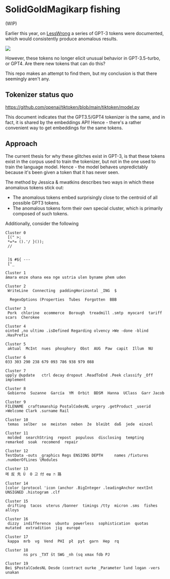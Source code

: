 # SolidGoldMagikarp fishing

(WIP)

Earlier this year, on [LessWrong](https://www.lesswrong.com/posts/aPeJE8bSo6rAFoLqg/solidgoldmagikarp-plus-prompt-generation) a series of GPT-3 tokens were documented, which would consistently produce anomalous results.

![](https://res.cloudinary.com/lesswrong-2-0/image/upload/v1675551031/mirroredImages/aPeJE8bSo6rAFoLqg/l8wxznzrya2s0ayrilnf.png)

However, these tokens no longer elicit unusual behavior in GPT-3.5-turbo, or GPT4. Are there new tokens that can do this?

This repo makes an attempt to find them, but my conclusion is that there seemingly aren't any.

## Tokenizer status quo

https://github.com/openai/tiktoken/blob/main/tiktoken/model.py

This document indicates that the GPT3.5/GPT4 tokenizer is the same, and in fact, it is shared by the embeddings API! Hence - there's a rather convenient way to get embeddings for the same tokens.

## Approach

The current thesis for why these glitches exist in GPT-3, is that these tokens exist in the corpus used to train the tokenizer, but not in the one used to train the language model. Hence - the model behaves unpredictably because it's been given a token that it has never seen.

The method by Jessica & mwatkins describes two ways in which these anomalous tokens stick out:
- The anomalous tokens embed surprisingly close to the centroid of all possible GPT3 tokens.
- The anomalous tokens form their own special cluster, which is primarily composed of such tokens.

Additionally, consider the following 


```
Cluster 0
 [(" >;
 *=*= ().'/ }());
 //


 ]$ #${ ---
 ["_

Cluster 1
ámara enze ohana eea nge ustria ulen byname phem uden

Cluster 2
 WriteLine  Connecting  paddingHorizontal _ING  $

  RegexOptions (Properties  Tubes  Forgotten  BBB

Cluster 3
 Pork  chlorine  ecommerce  Borough  treadmill .smtp  myocard  tariff  scars  Cherokee

Cluster 4
ointed ,no ultimo .isDefined Regarding olvency >We -done -blind .HasPrefix

Cluster 5
 aktual  McInt  nues  phosphory  Obst  AUG  Paw  capit  Illum  NU

Cluster 6
033 303 290 238 679 093 786 938 979 088

Cluster 7
upply @update   ctrl decay dropout .ReadToEnd .Peek classify _Off implement

Cluster 8
 Gobierno  Suzanne  García  YM  Orbit  BDSM  Hanna  UClass  Garr Jacob

Cluster 9
FILENAME  craftsmanship PostalCodesNL urgery .getProduct _userid >Welcome Clark .surname Rail

Cluster 10
 temas  selber  se  meisten  neben  že  bleibt  daß  jede  einzel

Cluster 11
 molded  searchString  repost  populous  disclosing  tempting  remarked  soak  recomend  repair

Cluster 12
TestData -outs _graphics Regs ENSIONS DEPTH     names /fixtures .numberOfLines \Modules

Cluster 13
메 反 先 Ú  О 고 付 еш ה 路

Cluster 14
[color (protocol 'icon (anchor .BigInteger .leadingAnchor nextInt  UNSIGNED .histogram .clf

Cluster 15
 drifting  tacos  uterus /banner  timings /tty  micron .sms  fishes  alloys

Cluster 16
 dizzy  indifference  ubuntu  powerless  sophistication  quotas  mutated  extradition  jig  europé

Cluster 17
 kappa  mrb  vg  Vend  PHI  pł  pyt  garn  Hep  rq

Cluster 18
        ns prs _TXT št SWG _nh (sq xmax fdb PJ

Cluster 19
Bei $PostalCodesNL Desde (contract ourke _Parameter lund logan -vers unakan
```